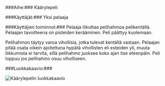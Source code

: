 ###Aihe:###
Käärylepeli

###Käyttäjät:###
Yksi pelaaja

###Käyttäjien toiminnot:###
Pelaaja liikuttaa pelihahmoa pelikentällä. Pelaajan tavoitteena on pisteiden kerääminen. Peli päättyy kuolemaan.

Pelihahmon täytyy varoa vihollisia, jotka tulevat kentällä vastaan. Pelaajan pitää osata oikein ajoitettuna hypätä vihollisten eli esteiden yli, muuta liikkumista ei tarvita, sillä pelihahmo juoksee koko ajan itse eteenpäin. Peli loppuu jos pelihahmo osuu viholliseen.

###Luokkakaavio:###

![Käärylepelin luokkakaavio](https://yuml.me/11ce18a7)
